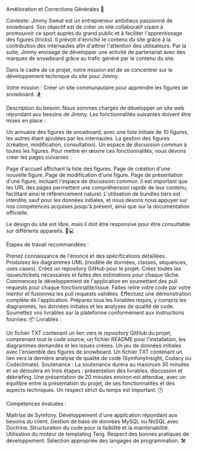 Amélioration et Corrections Générales 🚀

Contexte:
Jimmy Sweat est un entrepreneur ambitieux passionné de snowboard. Son objectif est de créer un site collaboratif visant à promouvoir ce sport auprès du grand public et à faciliter l'apprentissage des figures (tricks). Il prévoit d'enrichir le contenu du site grâce à la contribution des internautes afin d'attirer l'attention des utilisateurs. Par la suite, Jimmy envisage de développer une activité de partenariat avec des marques de snowboard grâce au trafic généré par le contenu du site.

Dans le cadre de ce projet, notre mission est de se concentrer sur le développement technique du site pour Jimmy.

Votre mission : Créer un site communautaire pour apprendre les figures de snowboard. 🏂

Description du besoin:
Nous sommes chargés de développer un site web répondant aux besoins de Jimmy. Les fonctionnalités suivantes doivent être mises en place :

Un annuaire des figures de snowboard, avec une liste initiale de 10 figures, les autres étant ajoutées par les internautes.
La gestion des figures (création, modification, consultation).
Un espace de discussion commun à toutes les figures.
Pour mettre en œuvre ces fonctionnalités, nous devons créer les pages suivantes :

Page d'accueil affichant la liste des figures.
Page de création d'une nouvelle figure.
Page de modification d'une figure.
Page de présentation d'une figure, incluant l'espace de discussion commun.
Il est important que les URL des pages permettent une compréhension rapide de leur contenu, facilitant ainsi le référencement naturel. L'utilisation de bundles tiers est interdite, sauf pour les données initiales, et nous devons nous appuyer sur nos compétences acquises jusqu'à présent, ainsi que sur la documentation officielle.

Le design du site est libre, mais il doit être responsive pour être consultable sur différents appareils. 📱💻

Étapes de travail recommandées :

Prenez connaissance de l'énoncé et des spécifications détaillées.
Produisez les diagrammes UML (modèle de données, classes, séquences, uses cases).
Créez un repository GitHub pour le projet.
Créez toutes les issues/tickets nécessaires et faites des estimations pour chaque tâche.
Commencez le développement de l'application en soumettant des pull requests pour chaque fonctionnalité/issue.
Faites relire votre code par votre mentor et fusionnez les pull requests validées.
Effectuez une démonstration complète de l'application.
Préparez tous les livrables requis, y compris les diagrammes, les données initiales et les analyses de qualité de code.
Soumettez vos livrables sur la plateforme conformément aux instructions fournies. 📦
Livrables :

Un fichier TXT contenant un lien vers le repository GitHub du projet, comprenant tout le code source, un fichier README pour l'installation, les diagrammes demandés et les issues créées.
Un jeu de données initiales avec l'ensemble des figures de snowboard.
Un fichier TXT contenant un lien vers la dernière analyse de qualité de code (SymfonyInsight, Codacy ou Codeclimate).
Soutenance :
La soutenance durera au maximum 30 minutes et se déroulera en trois étapes : présentation des livrables, discussion et débriefing. Une présentation de 20 minutes environ est attendue, avec un équilibre entre la présentation du projet, de ses fonctionnalités et des aspects techniques. Un respect strict du temps est important. 🕒

Compétences évaluées :

Maîtrise de Symfony.
Développement d'une application répondant aux besoins du client.
Gestion de base de données MySQL ou NoSQL avec Doctrine.
Structuration du code pour la lisibilité et la maintenabilité.
Utilisation du moteur de templating Twig.
Respect des bonnes pratiques de développement.
Sélection appropriée des langages de programmation. 🛠️
